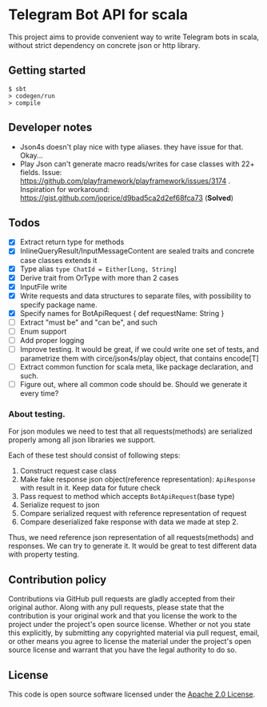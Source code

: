# Telegram Bot API for scala

This project aims to provide convenient way to write Telegram bots in scala, without strict dependency on concrete json or http library.

## Getting started

```
$ sbt
> codegen/run
> compile
```

## Developer notes
* Json4s doesn't play nice with type aliases. they have issue for that. Okay...
* Play Json can't generate macro reads/writes for case classes with 22+ fields. Issue: https://github.com/playframework/playframework/issues/3174 . Inspiration for workaround: https://gist.github.com/joprice/d9bad5ca2d2ef68fca73 (**Solved**)

## Todos
- [X] Extract return type for methods
- [X] InlineQueryResult/InputMessageContent are sealed traits and concrete case classes extends it
- [X] Type alias `type ChatId = Either[Long, String]`
- [X] Derive trait from OrType with more than 2 cases
- [X] InputFile write
- [X] Write requests and data structures to separate files, with possibility to specify package name.
- [X] Specify names for BotApiRequest { def requestName: String }
- [ ] Extract "must be" and "can be", and such
- [ ] Enum support
- [ ] Add proper logging
- [ ] Improve testing. It would be great, if we could write one set of tests, and parametrize them with circe/json4s/play object, that contains encode[T]
- [ ] Extract common function for scala meta, like package declaration, and such.
- [ ] Figure out, where all common code should be. Should we generate it every time?

### About testing.
For json modules we need to test that all requests(methods) are serialized properly among all json libraries we support.

Each of these test should consist of following steps:
1. Construct request case class
2. Make fake response json object(reference representation): `ApiResponse` with result in it. Keep data for future check
3. Pass request to method which accepts `BotApiRequest`(base type)
4. Serialize request to json
5. Compare serialized request with reference representation of request 
6. Compare deserialized fake response with data we made at step 2.

Thus, we need reference json representation of all requests(methods) and responses. We can try to generate it.
It would be great to test different data with property testing.

## Contribution policy

Contributions via GitHub pull requests are gladly accepted from their original author. Along with any pull requests, please state that the contribution is your original work and that you license the work to the project under the project's open source license. Whether or not you state this explicitly, by submitting any copyrighted material via pull request, email, or other means you agree to license the material under the project's open source license and warrant that you have the legal authority to do so.

## License

This code is open source software licensed under the [Apache 2.0 License](http://www.apache.org/licenses/LICENSE-2.0).
